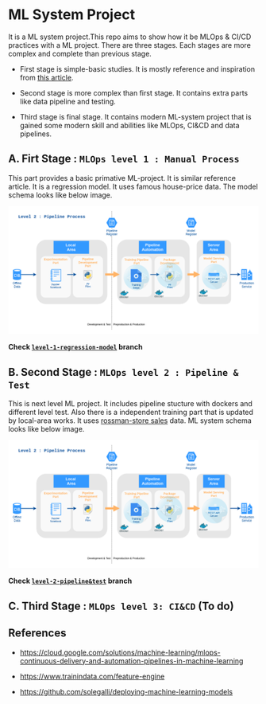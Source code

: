 # ML System Project

It is a ML system project.This repo aims to show how it be MLOps & CI/CD practices with a ML project. There are three stages. Each stages are more complex and complete than previous stage.

- First stage is simple-basic studies. It is mostly reference and inspiration from [this article](https://cloud.google.com/solutions/machine-learning/mlops-continuous-delivery-and-automation-pipelines-in-machine-learning).

- Second stage is more complex than first stage. It contains extra parts like data pipeline and testing.

- Third stage is final stage. It contains modern ML-system project that is gained some modern skill and abilities like MLOps, CI&CD and data pipelines.

## A. Firt Stage : `MLOps level 1 : Manual Process`

This part provides a basic primative ML-project. It is similar reference article. It is a regression model. It uses famous house-price data. The model schema looks like below image.

![first_part](doc/image/ml-level-2.png)

**Check  [`level-1-regression-model`](https://github.com/omrylcn/ml_system/tree/level-1-regression-model) branch**

## B. Second Stage : `MLOps level 2 : Pipeline & Test` 

This is next level ML project. It includes pipeline stucture with dockers and different level test. Also there is a independent training part that is updated by  local-area works. It uses [rossman-store sales](https://www.kaggle.com/c/rossmann-store-sales) data. ML system schema looks like below image.   

![second_part](doc/image/ml-level-2.png)

**Check  [`level-2-pipeline&test`](https://github.com/omrylcn/ml_system/tree/level-2-pipeline%26test) branch** 

## C. Third Stage : `MLOps level 3: CI&CD` (To do)

## References

- <https://cloud.google.com/solutions/machine-learning/mlops-continuous-delivery-and-automation-pipelines-in-machine-learning>

- <https://www.trainindata.com/feature-engine>

- <https://github.com/solegalli/deploying-machine-learning-models>

